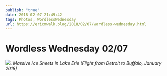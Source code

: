 ```yaml
---
publish: "true"
date: 2018-02-07 21:49:42
tags: Photos, WordlessWednesday
url: https://ericmwalk.blog/2018/02/07/wordless-wednesday.html
---
```


# Wordless Wednesday 02/07

![](https://ericmwalk.blog/uploads/2022/6d2de00d5f.jpg).
*Massive Ice Sheets in Lake Erie (Flight from Detroit to Buffalo, January 2018)*
